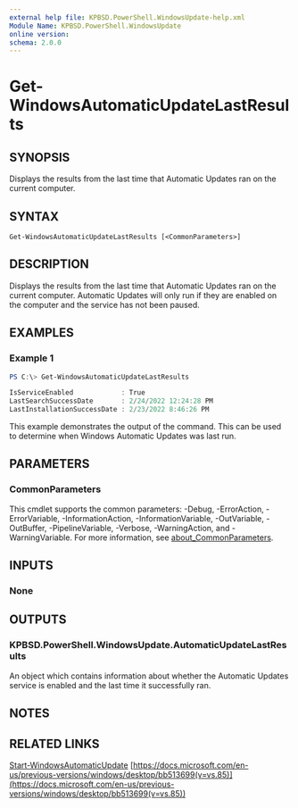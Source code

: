 ```yaml
---
external help file: KPBSD.PowerShell.WindowsUpdate-help.xml
Module Name: KPBSD.PowerShell.WindowsUpdate
online version:
schema: 2.0.0
---
```


# Get-WindowsAutomaticUpdateLastResults

## SYNOPSIS
Displays the results from the last time that Automatic Updates ran on the current computer.

## SYNTAX

```
Get-WindowsAutomaticUpdateLastResults [<CommonParameters>]
```

## DESCRIPTION
Displays the results from the last time that Automatic Updates ran on the current computer.
Automatic Updates will only run if they are enabled on the computer and the service has not
been paused.

## EXAMPLES

### Example 1
```powershell
PS C:\> Get-WindowsAutomaticUpdateLastResults

IsServiceEnabled            : True
LastSearchSuccessDate       : 2/24/2022 12:24:28 PM
LastInstallationSuccessDate : 2/23/2022 8:46:26 PM
```

This example demonstrates the output of the command. This can be used to determine when Windows Automatic Updates
was last run.

## PARAMETERS

### CommonParameters
This cmdlet supports the common parameters: -Debug, -ErrorAction, -ErrorVariable, -InformationAction, -InformationVariable, -OutVariable, -OutBuffer, -PipelineVariable, -Verbose, -WarningAction, and -WarningVariable. For more information, see [about_CommonParameters](http://go.microsoft.com/fwlink/?LinkID=113216).

## INPUTS

### None

## OUTPUTS

### KPBSD.PowerShell.WindowsUpdate.AutomaticUpdateLastResults
An object which contains information about whether the Automatic Updates service is enabled
and the last time it successfully ran.

## NOTES

## RELATED LINKS
[Start-WindowsAutomaticUpdate](./Start-WindowsAutomaticUpdate.md)
[https://docs.microsoft.com/en-us/previous-versions/windows/desktop/bb513699(v=vs.85)](https://docs.microsoft.com/en-us/previous-versions/windows/desktop/bb513699(v=vs.85))